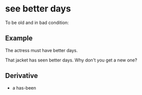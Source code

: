 # see better days

To be old and in bad condition:

## Example

The actress must have better days.

That jacket has seen better days. Why don't you get a new one?

## Derivative

+ a has-been
